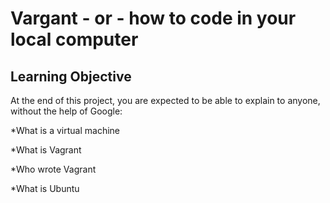 # Vargant - or - how to code in your local computer

## Learning Objective

At the end of this project, you are expected to be able to explain to anyone, without the help of Google:

*What is a virtual machine

*What is Vagrant

*Who wrote Vagrant

*What is Ubuntu
 
